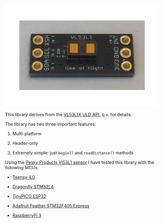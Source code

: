 <a href="https://www.tindie.com/products/onehorse/vl53l1-long-range-proximity-sensor"><img src="vl53l1.jpg" width=500></a>

This library derives from the 
[VL53L1X ULD API](https://www.st.com/en/embedded-software/stsw-img009.html), q.v. for details.

The library has two three important features:

1. Multi-platform

2. Header-only

3. Extremely simple: just ```begin()``` and ```readDistance()``` methods

Using the [Pesky Products Vl53L1 sensor](https://www.tindie.com/products/onehorse/vl53l1-long-range-proximity-sensor)
I have tested this library with the following MCUs:

* [Teensy 4.0](https://www.pjrc.com/store/teensy40.html)

* [Dragonfly STM32L4](https://www.tindie.com/products/tleracorp/dragonfly-stm32l47696-development-board)
  
* [TinyPICO ESP32](https://www.tinypico.com/)

* [Adafruit Feather STM32F405 Express](https://www.adafruit.com/product/4382)

* [RaspberryPi 3](https://www.raspberrypi.com/products/raspberry-pi-3-model-b/)
